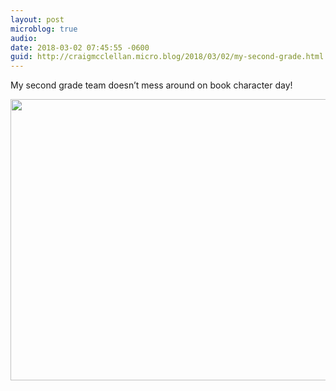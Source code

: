 ```yaml
---
layout: post
microblog: true
audio: 
date: 2018-03-02 07:45:55 -0600
guid: http://craigmcclellan.micro.blog/2018/03/02/my-second-grade.html
---
```

My second grade team doesn’t mess around on book character day!

<img src="http://craigmcclellan.com/uploads/2018/868165e94c.jpg" width="600" height="450" />

